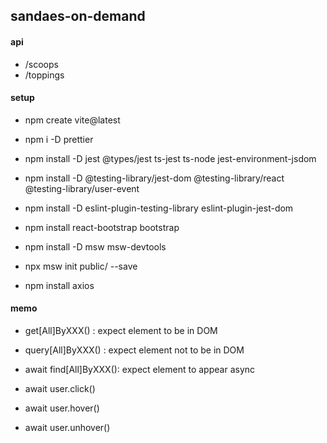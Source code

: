 ## sandaes-on-demand

#### api

- /scoops
- /toppings

#### setup

- npm create vite@latest
- npm i -D prettier
- npm install -D jest @types/jest ts-jest ts-node jest-environment-jsdom
- npm install -D @testing-library/jest-dom @testing-library/react @testing-library/user-event
- npm install -D eslint-plugin-testing-library eslint-plugin-jest-dom

- npm install react-bootstrap bootstrap

- npm install -D msw msw-devtools
- npx msw init public/ --save
- npm install axios

#### memo

- get[All]ByXXX() : expect element to be in DOM
- query[All]ByXXX() : expect element not to be in DOM
- await find[All]ByXXX(): expect element to appear async

- await user.click()
- await user.hover()
- await user.unhover()
